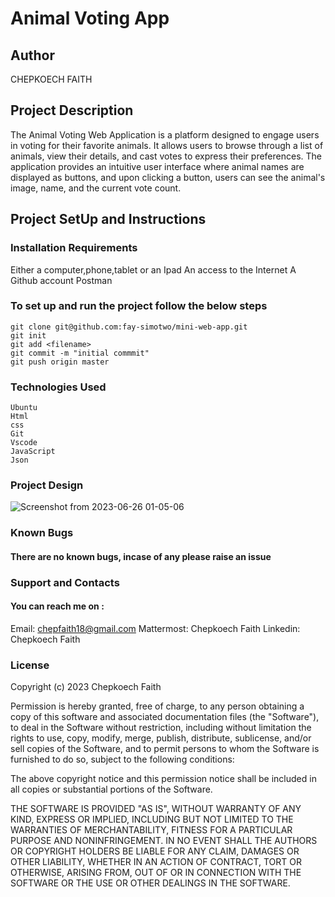 # Animal Voting App
## Author 

CHEPKOECH FAITH

## Project Description

The Animal Voting Web Application is a platform designed to engage users in voting for their favorite animals. It allows users to browse through a list of animals, view their details, and cast votes to express their preferences. The application provides an intuitive user interface where animal names are displayed as buttons, and upon clicking a button, users can see the animal's image, name, and the current vote count.

## Project SetUp and Instructions
### Installation Requirements

Either a computer,phone,tablet or an Ipad
An access to the Internet
A Github account
Postman
### To set up and run the project follow the below steps

```
git clone git@github.com:fay-simotwo/mini-web-app.git
git init
git add <filename>
git commit -m "initial commmit"
git push origin master

```
### Technologies Used
```
Ubuntu
Html
css
Git 
Vscode
JavaScript
Json

```
### Project Design
![Screenshot from 2023-06-26 01-05-06](https://github.com/fay-simotwo/mini-web-app/assets/117070967/35a6879d-050e-477f-9960-44649eef838e)
### Known Bugs
#### There are no known bugs, incase of any please raise an issue

### Support and Contacts
#### You can reach me on :
Email: chepfaith18@gmail.com
Mattermost: Chepkoech Faith
Linkedin: Chepkoech Faith


### License

Copyright (c) 2023 Chepkoech Faith

Permission is hereby granted, free of charge, to any person obtaining a copy
of this software and associated documentation files (the "Software"), to deal
in the Software without restriction, including without limitation the rights
to use, copy, modify, merge, publish, distribute, sublicense, and/or sell
copies of the Software, and to permit persons to whom the Software is
furnished to do so, subject to the following conditions:

The above copyright notice and this permission notice shall be included in all
copies or substantial portions of the Software.

THE SOFTWARE IS PROVIDED "AS IS", WITHOUT WARRANTY OF ANY KIND, EXPRESS OR
IMPLIED, INCLUDING BUT NOT LIMITED TO THE WARRANTIES OF MERCHANTABILITY,
FITNESS FOR A PARTICULAR PURPOSE AND NONINFRINGEMENT. IN NO EVENT SHALL THE
AUTHORS OR COPYRIGHT HOLDERS BE LIABLE FOR ANY CLAIM, DAMAGES OR OTHER
LIABILITY, WHETHER IN AN ACTION OF CONTRACT, TORT OR OTHERWISE, ARISING FROM,
OUT OF OR IN CONNECTION WITH THE SOFTWARE OR THE USE OR OTHER DEALINGS IN THE
SOFTWARE.